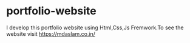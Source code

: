 # portfolio-website
I develop this portfolio website using Html,Css,Js Fremwork.To see the website visit https://mdaslam.co.in/
